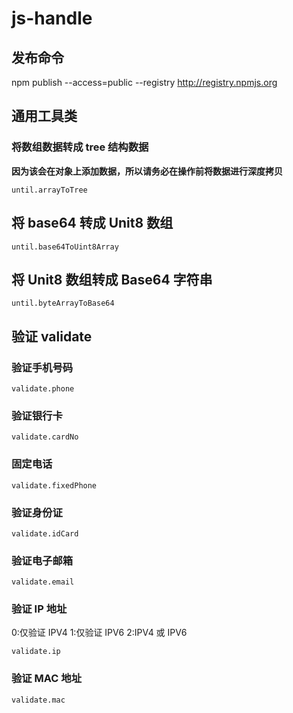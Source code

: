 # js-handle

## 发布命令

npm publish --access=public --registry http://registry.npmjs.org

## 通用工具类

### 将数组数据转成 tree 结构数据

**因为该会在对象上添加数据，所以请务必在操作前将数据进行深度拷贝**

`until.arrayToTree`

## 将 base64 转成 Unit8 数组

`until.base64ToUint8Array`

## 将 Unit8 数组转成 Base64 字符串

`until.byteArrayToBase64`

## 验证 validate

### 验证手机号码

`validate.phone`

### 验证银行卡

`validate.cardNo`

### 固定电话

`validate.fixedPhone`

### 验证身份证

`validate.idCard`

### 验证电子邮箱

`validate.email`

### 验证 IP 地址

0:仅验证 IPV4
1:仅验证 IPV6
2:IPV4 或 IPV6

`validate.ip`

### 验证 MAC 地址

`validate.mac`
